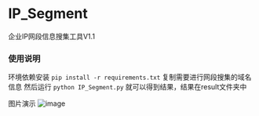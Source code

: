 # IP_Segment

企业IP网段信息搜集工具V1.1

### 使用说明
环境依赖安装
`pip install -r requirements.txt`
复制需要进行网段搜集的域名信息
然后运行
`python IP_Segment.py`
就可以得到结果，结果在result文件夹中

图片演示
![image](https://wjlshare.oss-cn-beijing.aliyuncs.com/%E9%A1%B9%E7%9B%AE%E5%9B%BE%E7%89%87/%E5%B1%8F%E5%B9%95%E5%BD%95%E5%88%B62020-03-22%E4%B8%8B%E5%8D%881.29.13.gif?Expires=1584857313&OSSAccessKeyId=TMP.3KhehWAQ9YgLDtMK8CmRcG25daZvS5vmTC5tPDEwYgit6wxFdVQRK6wSFbqkj6KCbxtLXAp4Cs3qhCBbhZT1e3hzz64ox9&Signature=DY14BIKEqClyzvZTeQTP9URBkc0%3D)
